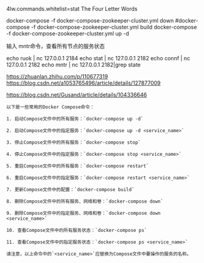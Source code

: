 
4lw.commands.whitelist=stat
The Four Letter Words

docker-compose -f docker-compose-zookeeper-cluster.yml down
#docker-compose -f docker-compose-zookeeper-cluster.yml build
docker-compose -f docker-compose-zookeeper-cluster.yml up -d


输入 ​mntr​命令，查看所有节点的服务状态

echo ruok | nc 127.0.0.1 2184
echo stat | nc 127.0.0.1 2182
echo connf | nc 127.0.0.1 2182
echo mntr | nc 127.0.0.1 2182|grep state





https://zhuanlan.zhihu.com/p/110677319
https://blog.csdn.net/a1053765496/article/details/127877009

https://blog.csdn.net/Gusand/article/details/104336646




```shell
以下是一些常用的Docker Compose命令：

1. 启动Compose文件中的所有服务：`docker-compose up -d`

2. 启动Compose文件中的指定服务：`docker-compose up -d <service_name>`

3. 停止Compose文件中的所有服务：`docker-compose stop`

4. 停止Compose文件中的指定服务：`docker-compose stop <service_name>`

5. 重启Compose文件中的所有服务：`docker-compose restart`

6. 重启Compose文件中的指定服务：`docker-compose restart <service_name>`

7. 更新Compose文件中的配置：`docker-compose build`

8. 删除Compose文件中的所有服务、网络和卷：`docker-compose down`

9. 删除Compose文件中的指定服务、网络和卷：`docker-compose down <service_name>`

10. 查看Compose文件中的所有服务状态：`docker-compose ps`

11. 查看Compose文件中的指定服务状态：`docker-compose ps <service_name>`

请注意，以上命令中的`<service_name>`应替换为Compose文件中要操作的服务的名称。
```